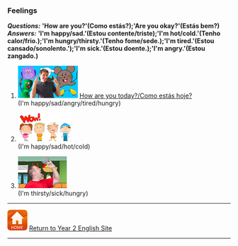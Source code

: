 ### Feelings

***Questions:*** **'How are you?'(Como estás?);'Are you okay?'(Estás bem?)**  
***Answers:*** **'I'm happy/sad.'(Estou contente/triste);'I'm hot/cold.'(Tenho calor/frio.);'I'm hungry/thirsty.'(Tenho fome/sede.);'I'm tired.'(Estou cansado/sonolento.');'I'm sick.'(Estou doente.);'I'm angry.'(Estou zangado.)**

1. [![hoyt](/images/hoyt.png)](https://www.youtube.com/watch?v=fMR8Hr9Xby4) [How are you today?/Como estás hoje?](https://www.youtube.com/watch?v=fMR8Hr9Xby4)  
(I'm happy/sad/angry/tired/hungry)

2. [![wehay1](/images/wehay1.PNG)](https://www.youtube.com/watch?v=5su1M6NdG-I)  
(I'm happy/sad/hot/cold)

3. [![wehay2](/images/wehay2.PNG)](https://www.youtube.com/watch?v=WkswguWRJ5Q)  
(I'm thirsty/sick/hungry)

***
[![home](/images/home.PNG)](https://tangerina-pt.github.io/English/Year2) [Return to Year 2 English Site](https://tangerina-pt.github.io/English/Year2)

***

